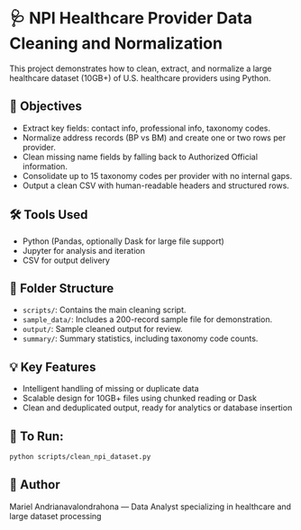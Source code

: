 # 🩺 NPI Healthcare Provider Data Cleaning and Normalization

This project demonstrates how to clean, extract, and normalize a large healthcare dataset (10GB+) of U.S. healthcare providers using Python.

## 📌 Objectives
- Extract key fields: contact info, professional info, taxonomy codes.
- Normalize address records (BP vs BM) and create one or two rows per provider.
- Clean missing name fields by falling back to Authorized Official information.
- Consolidate up to 15 taxonomy codes per provider with no internal gaps.
- Output a clean CSV with human-readable headers and structured rows.

## 🛠️ Tools Used
- Python (Pandas, optionally Dask for large file support)
- Jupyter for analysis and iteration
- CSV for output delivery

## 📂 Folder Structure
- `scripts/`: Contains the main cleaning script.
- `sample_data/`: Includes a 200-record sample file for demonstration.
- `output/`: Sample cleaned output for review.
- `summary/`: Summary statistics, including taxonomy code counts.

## 💡 Key Features
- Intelligent handling of missing or duplicate data
- Scalable design for 10GB+ files using chunked reading or Dask
- Clean and deduplicated output, ready for analytics or database insertion

## 🔄 To Run:
```bash
python scripts/clean_npi_dataset.py
```

## 👤 Author
Mariel Andrianavalondrahona — Data Analyst specializing in healthcare and large dataset processing
